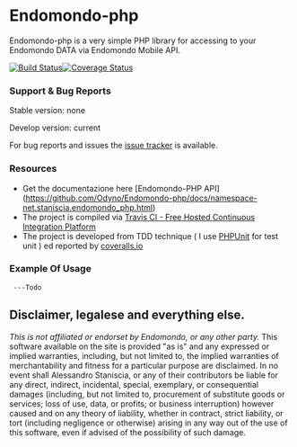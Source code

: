 Endomondo-php
=============
Endomondo-php is a very simple PHP library for accessing to your Endomondo DATA via Endomondo Mobile API.

[![Build Status](https://travis-ci.org/Odyno/Endomondo-php.svg?branch=master)](https://travis-ci.org/Odyno/Endomondo-php)[![Coverage Status](https://coveralls.io/repos/Odyno/Endomondo-php/badge.png)](https://coveralls.io/r/Odyno/Endomondo-php)


### Support & Bug Reports
Stable version: none

Develop version: current 

For bug reports and issues the [issue tracker](https://github.com/Odyno/Endomondo-php/issues) is available.


### Resources

* Get the documentazione here [Endomondo-PHP API] (https://github.com/Odyno/Endomondo-php/docs/namespace-net.staniscia.endomondo_php.html)
* The project is compiled via [Travis CI - Free Hosted Continuous Integration Platform](https://travis-ci.org)
* The project is developed from TDD technique ( I use [PHPUnit](http://phpunit.de/) for test unit ) ed reported by [coveralls.io](https://coveralls.io/)



### Example Of Usage
     ---Todo


## Disclaimer, legalese and everything else.
*This is not affiliated or endorset by Endomondo, or any other party.*
This software available on the site is provided "as is" and any expressed or implied warranties, including, but not limited to, the implied warranties of merchantability and fitness for a particular purpose are disclaimed. In no event shall Alessandro Staniscia, or any of their contributors be liable for any direct, indirect, incidental, special, exemplary, or consequential damages (including, but not limited to, procurement of substitute goods or services; loss of use, data, or profits; or business interruption) however caused and on any theory of liability, whether in contract, strict liability, or tort (including negligence or otherwise) arising in any way out of the use of this software, even if advised of the possibility of such damage.
